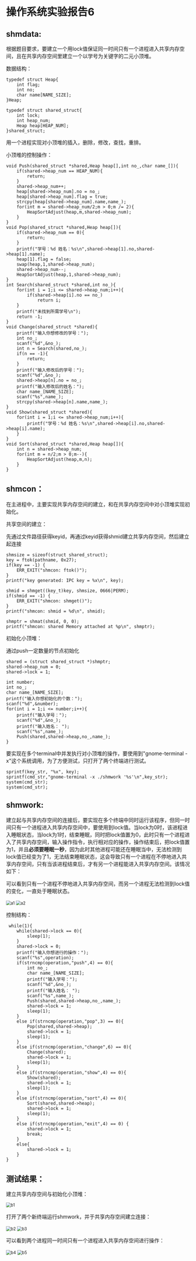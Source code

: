 # 操作系统实验报告6

## shmdata:

根据题目要求，要建立一个用lock值保证同一时间只有一个进程进入共享内存空间，且在共享内存空间里建立一个以学号为关键字的二元小顶堆。

数据结构：

```
typedef struct Heap{
    int flag;
    int no;
    char name[NAME_SIZE];
}Heap;

typedef struct shared_struct{
    int lock;
    int heap_num;
    Heap heap[HEAP_NUM];
}shared_struct;
```

用一个进程实现对小顶堆的插入，删除，修改，查找，重排。

小顶堆的控制操作：

```
void Push(shared_struct *shared,Heap heap[],int no_,char name_[]){  
    if(shared->heap_num == HEAP_NUM){
        return;
    }
    shared->heap_num++;
    heap[shared->heap_num].no = no_;
    heap[shared->heap_num].flag = true;
    strcpy(heap[shared->heap_num].name,name_);
    for(int m = shared->heap_num/2;m > 0;m /= 2){
        HeapSortAdjust(heap,m,shared->heap_num);
    }
}
void Pop(shared_struct *shared,Heap heap[]){
    if(shared->heap_num == 0){
        return;
    }
    printf("学号：%d 姓名：%s\n",shared->heap[1].no,shared->heap[1].name);
    heap[1].flag = false;
    swap(heap,1,shared->heap_num);
    shared->heap_num--;
    HeapSortAdjust(heap,1,shared->heap_num);
}
int Search(shared_struct *shared,int no_){
    for(int i = 1;i <= shared->heap_num;i++){
        if(shared->heap[i].no == no_)
            return i;
    }
    printf("未找到所需学号\n");
    return -1;
}
void Change(shared_struct *shared){
    printf("输入你想修改的学号：");
    int no_;
    scanf("%d",&no_);
    int n = Search(shared,no_);
    if(n == -1){
        return;
    }
    printf("输入修改后的学号：");
    scanf("%d",&no_);
    shared->heap[n].no = no_;
    printf("输入修改后的姓名：");
    char name_[NAME_SIZE];
    scanf("%s",name_);
    strcpy(shared->heap[n].name,name_);
}
void Show(shared_struct *shared){
    for(int i = 1;i <= shared->heap_num;i++){
        printf("学号：%d 姓名：%s\n",shared->heap[i].no,shared->heap[i].name);
    }
}
void Sort(shared_struct *shared,Heap heap[]){ 
    int n = shared->heap_num;
    for(int m = n/2;m > 0;m--){
        HeapSortAdjust(heap,m,n); 
    } 
} 
```

## shmcon：

在主进程中，主要实现共享内存空间的建立，和在共享内存空间中对小顶堆实现初始化。

共享空间的建立：

先通过文件路径获得keyid，再通过keyid获得shmid建立共享内存空间，然后建立起连接

```
shmsize = sizeof(struct shared_struct);
key = ftok(pathname, 0x27); 
if(key == -1) {
    ERR_EXIT("shmcon: ftok()");
}
printf("key generated: IPC key = %x\n", key);

shmid = shmget((key_t)key, shmsize, 0666|PERM);
if(shmid == -1) {
    ERR_EXIT("shmcon: shmget()");
}
printf("shmcon: shmid = %d\n", shmid);

shmptr = shmat(shmid, 0, 0); 
printf("shmcon: shared Memory attached at %p\n", shmptr);
```

初始化小顶堆：

通过push一定数量的节点初始化

```
shared = (struct shared_struct *)shmptr;
shared->heap_num = 0;
shared->lock = 1;

int number;
int no_;
char name_[NAME_SIZE];
printf("输入你想初始化的个数：");
scanf("%d",&number);
for(int i = 1;i <= number;i++){
    printf("输入学号：");
    scanf("%d",&no_);
    printf("输入姓名： ");
    scanf("%s",name_);
    Push(shared,shared->heap,no_,name_);
}
```

要实现在多个terminal中并发执行对小顶堆的操作，要使用到"gnome-terminal -x"这个系统调用，为了方便测试，只打开了两个终端进行测试。

```
sprintf(key_str, "%x", key);
sprintf(cmd_str,"gnome-terminal -x ./shmwork '%s'\n",key_str);
system(cmd_str);
system(cmd_str);
```

## shmwork:

建立起与共享内存空间的连接后，要实现在多个终端中同时运行该程序，但同一时间只有一个进程进入共享内存空间中，要使用到lock值。当lock为0时，该进程进入睡眠状态，当lock为1时，结束睡眠，同时把lock值置为0，此时只有一个进程进入了共享内存空间，输入操作指令，执行相对应的操作，操作结束后，把lock值置为1，并且**必须要睡眠一秒**，因为此时其他进程可能还在睡眠当中，无法检测到lock值已经变为了1，无法结束睡眠状态，这会导致只有一个进程在不停地进入共享内存空间，只有当该进程结束后，才有另一个进程能进入共享内存空间。该情况如下：

可以看到只有一个进程不停地进入共享内存空间，而另一个进程无法检测到lock值的变化，一直处于睡眠状态。

<img src="https://gitee.com/liangguanxuan/liangguanxuan/raw/master/os/test2/a%20(1).png" alt="a1" style="zoom:80%;" />

<img src="https://gitee.com/liangguanxuan/liangguanxuan/raw/master/os/test2/a%20(2).png" alt="a2" style="zoom:80%;" />

控制结构：

```
 while(1){
    while(shared->lock == 0){
        sleep(1);
    }
    shared->lock = 0;
    printf("输入你想进行的操作：");
    scanf("%s",operation);
    if(strncmp(operation,"push",4) == 0){
        int no_;
        char name_[NAME_SIZE];
        printf("输入学号：");
        scanf("%d",&no_);
        printf("输入姓名： ");
        scanf("%s",name_);
        Push(shared,shared->heap,no_,name_);
        shared->lock = 1;
        sleep(1);
    }
    else if(strncmp(operation,"pop",3) == 0){
        Pop(shared,shared->heap);
        shared->lock = 1;
        sleep(1);
    }
    else if(strncmp(operation,"change",6) == 0){
        Change(shared);
        shared->lock = 1;
        sleep(1);
    }
    else if(strncmp(operation,"show",4) == 0){
        Show(shared);
        shared->lock = 1;
        sleep(1);
    }
    else if(strncmp(operation,"sort",4) == 0){
        Sort(shared,shared->heap);
        shared->lock = 1;
        sleep(1);
    }
    else if(strncmp(operation,"exit",4) == 0) {
        shared->lock = 1;
        break;
    }
    else{
        shared->lock = 1;
    }
}
```

## 测试结果：

建立共享内存空间与初始化小顶堆：

<img src="https://gitee.com/liangguanxuan/liangguanxuan/raw/master/os/test2/b%20(1).png" alt="b1" style="zoom:80%;" />

打开了两个新终端运行shmwork，并于共享内存空间建立连接：

<img src="https://gitee.com/liangguanxuan/liangguanxuan/raw/master/os/test2/b%20(2).png" alt="b2" style="zoom:80%;" />

<img src="https://gitee.com/liangguanxuan/liangguanxuan/raw/master/os/test2/b%20(3).png" alt="b3" style="zoom:80%;" />

可以看到两个进程同一时间只有一个进程进入共享内存空间进行操作：

<img src="https://gitee.com/liangguanxuan/liangguanxuan/raw/master/os/test2/b%20(4).png" alt="b4" style="zoom:80%;" />

<img src="https://gitee.com/liangguanxuan/liangguanxuan/raw/master/os/test2/b%20(5).png" alt="b5" style="zoom:80%;" />